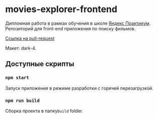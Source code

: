 # movies-explorer-frontend

Дипломная работа в рамках обучения в школе [Яндекс Практикум](https://practicum.yandex.ru/). </br>
Репозиторий для front-end приложения по поиску фильмов.

[Ссылка на pull-request](https://github.com/MickKrishtopa/movies-explorer-frontend/pull/2)

Макет: dark-4.

## Доступные скрипты

### `npm start`

Запуск приложения в режиме разработки с горячей перезагрузкой.

### `npm run build`

Сборка проекта в папку`build` folder.
